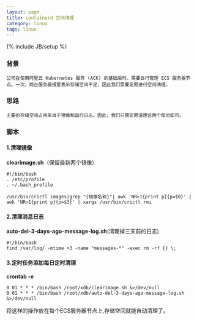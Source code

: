 ```yaml
---
layout: page
title: containerd 空间清理
category: linux
tags: linux
---
```

{% include JB/setup %}

### 背景
    公司在使用阿里云 Kubernetes 服务 (ACK) 的基础版时，需要自行管理 ECS 服务器节点。一次，两台服务器报警表示存储空间不足，因此我们需要定期进行空间清理。

### 思路
    主要的存储空间占用来自于镜像和运行日志。因此，我们只需定期清理这两个部分即可。

### 脚本

#### 1.清理镜像
**clearimage.sh**（保留最新两个镜像）
```shell
#!/bin/bash
. /etc/profile
. ~/.bash_profile

/usr/bin/crictl images|grep "{镜像名称}"| awk 'NR>1{print p}{p=$0}' | awk 'NR>1{print p}{p=$3}' | xargs /usr/bin/crictl rmi

```
#### 2.清理消息日志
**auto-del-3-days-ago-message-log.sh**(清理掉三天前的日志)

```shell
#!/bin/bash
find /var/log/ -mtime +3 -name "messages-*" -exec rm -rf {} \;
```

#### 3.定时任务添加每日定时清理
**crontab -e**
```shell
0 01 * * * /bin/bash /root/xdb/clearimage.sh &>/dev/null
0 01 * * * /bin/bash /root/xdb/auto-del-3-days-ago-message-log.sh &>/dev/null
```

将这样的操作放在每个ECS服务器节点上,存储空间就能自动清理了。
